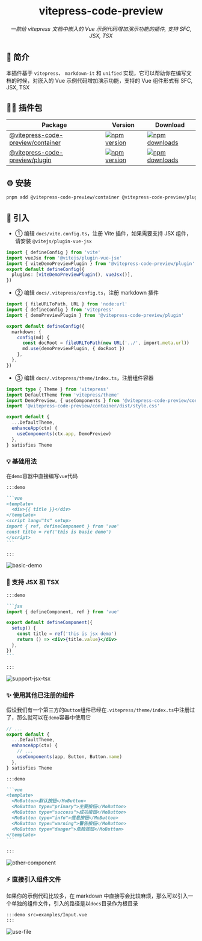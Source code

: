 <div align="center">
	<h1 style="margin:10px">vitepress-code-preview</h1>
	<h6 align="center">一款给 vitepress 文档中嵌入的 Vue 示例代码增加演示功能的插件, 支持 SFC, JSX, TSX</h6>
</div>

## 🎉 简介

本插件基于 `vitepress`、 `markdown-it` 和 `unified` 实现，它可以帮助你在编写文档的时候，对嵌入的 Vue 示例代码增加演示功能，支持的 Vue 组件形式有 SFC, JSX, TSX

## 🏄‍♂️ 插件包

| Package                                                 | Version                                                     | Download                                                        |
| ------------------------------------------------------- | ----------------------------------------------------------- | --------------------------------------------------------------- |
| [@vitepress-code-preview/container](packages/container) | [![npm version][container-version]][container-version-href] | [![npm downloads][container-downloads]][container-version-href] |
| [@vitepress-code-preview/plugin](packages/plugin)       | [![npm version][plugin-version]][plugin-version-href]       | [![npm downloads][plugin-downloads]][plugin-version-href]       |

## ⚙ 安装

```sh
pnpm add @vitepress-code-preview/container @vitepress-code-preview/plugin
```

## 🚀 引入

- ① 编辑 `docs/vite.config.ts`，注册 Vite 插件，如果需要支持 JSX 组件，请安装 `@vitejs/plugin-vue-jsx`

```ts
import { defineConfig } from 'vite'
import vueJsx from '@vitejs/plugin-vue-jsx'
import { viteDemoPreviewPlugin } from '@vitepress-code-preview/plugin'
export default defineConfig({
  plugins: [viteDemoPreviewPlugin(), vueJsx()],
})
```

- ② 编辑 `docs/.vitepress/config.ts`，注册 markdown 插件

```ts
import { fileURLToPath, URL } from 'node:url'
import { defineConfig } from 'vitepress'
import { demoPreviewPlugin } from '@vitepress-code-preview/plugin'

export default defineConfig({
  markdown: {
    config(md) {
      const docRoot = fileURLToPath(new URL('../', import.meta.url))
      md.use(demoPreviewPlugin, { docRoot })
    },
  },
})
```

- ③ 编辑 `docs/.vitepress/theme/index.ts`，注册组件容器

```ts
import type { Theme } from 'vitepress'
import DefaultTheme from 'vitepress/theme'
import DemoPreview, { useComponents } from '@vitepress-code-preview/container'
import '@vitepress-code-preview/container/dist/style.css'

export default {
  ...DefaultTheme,
  enhanceApp(ctx) {
    useComponents(ctx.app, DemoPreview)
  },
} satisfies Theme
```

### 💡 基础用法

在`demo`容器中直接编写`vue`代码

````md
:::demo

```vue
<template>
  <div>{{ title }}</div>
</template>
<script lang="ts" setup>
import { ref, defineComponent } from 'vue'
const title = ref('this is basic demo')
</script>
```

:::
````

![basic-demo](./assets/basic-demo.png)

### 💪 支持 JSX 和 TSX

````md
:::demo

```jsx
import { defineComponent, ref } from 'vue'

export default defineComponent({
  setup() {
    const title = ref('this is jsx demo')
    return () => <div>{title.value}</div>
  },
})
```

:::
````

![support-jsx-tsx](./assets/support-jsx-tsx.png)

### ✨ 使用其他已注册的组件

假设我们有一个第三方的`Button`组件已经在`.vitepress/theme/index.ts`中注册过了，那么就可以在`demo`容器中使用它

```ts
// ...
export default {
  ...DefaultTheme,
  enhanceApp(ctx) {
    // ...
    useComponents(app, Button, Button.name)
  },
} satisfies Theme
```

````md
:::demo

```vue
<template>
  <MoButton>默认按钮</MoButton>
  <MoButton type="primary">主要按钮</MoButton>
  <MoButton type="success">成功按钮</MoButton>
  <MoButton type="info">信息按钮</MoButton>
  <MoButton type="warning">警告按钮</MoButton>
  <MoButton type="danger">危险按钮</MoButton>
</template>
```

:::
````

![other-component](./assets/other-component.png)

### ⚡ 直接引入组件文件

如果你的示例代码比较多，在 markdown 中直接写会比较麻烦，那么可以引入一个单独的组件文件，引入的路径是以`docs`目录作为根目录

```md
:::demo src=examples/Input.vue
:::
```

![use-file](./assets/use-file.png)

<!-- Badges -->

[container-version]: https://img.shields.io/npm/v/@vitepress-code-preview/container/latest.svg?style=flat&colorA=18181B&colorB=28CF8D
[container-downloads]: https://img.shields.io/npm/dm/@vitepress-code-preview/container.svg?style=flat&colorA=18181B&colorB=28CF8D
[container-version-href]: https://npmjs.com/package/@vitepress-code-preview/container
[plugin-version]: https://img.shields.io/npm/v/@vitepress-code-preview/plugin/latest.svg?style=flat&colorA=18181B&colorB=28CF8D
[plugin-downloads]: https://img.shields.io/npm/dm/@vitepress-code-preview/plugin.svg?style=flat&colorA=18181B&colorB=28CF8D
[plugin-version-href]: https://npmjs.com/package/@vitepress-code-preview/plugin
[license-src]: https://img.shields.io/npm/l/@vitepress-code-preview/container.svg?style=flat&colorA=18181B&colorB=28CF8D
[license-href]: ./LICENSE
